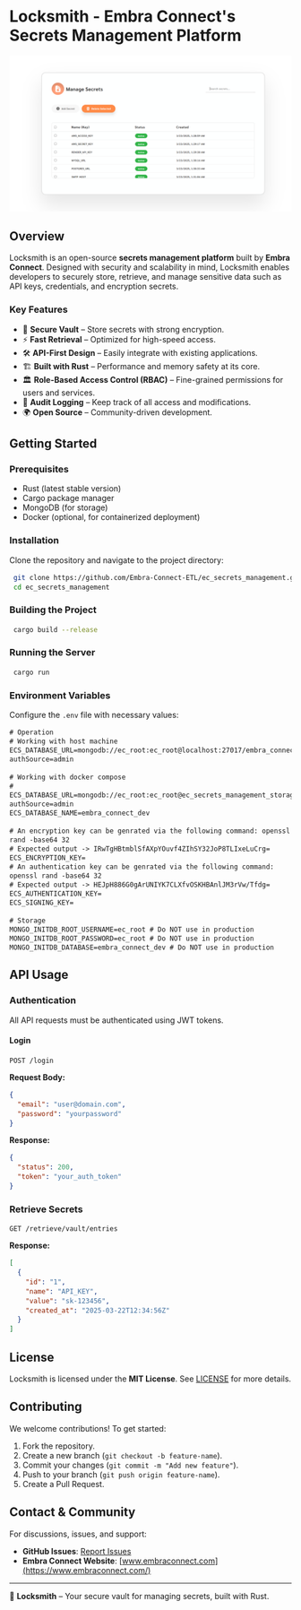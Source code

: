 # Locksmith - Embra Connect's Secrets Management Platform

![Locksmith by Embra Connect](https://github.com/Embra-Connect-ETL/ec_secrets_management/blob/master/previews/ecs_console.png?raw=true)

## Overview

Locksmith is an open-source **secrets management platform** built by **Embra Connect**. Designed with security and scalability in mind, Locksmith enables developers to securely store, retrieve, and manage sensitive data such as API keys, credentials, and encryption secrets.

### **Key Features**

-   🔐 **Secure Vault** – Store secrets with strong encryption.
-   ⚡ **Fast Retrieval** – Optimized for high-speed access.
-   🛠 **API-First Design** – Easily integrate with existing applications.
-   🏗 **Built with Rust** – Performance and memory safety at its core.
-   🏛 **Role-Based Access Control (RBAC)** – Fine-grained permissions for users and services.
-   🔄 **Audit Logging** – Keep track of all access and modifications.
-   🌍 **Open Source** – Community-driven development.

## Getting Started

### **Prerequisites**

-   Rust (latest stable version)
-   Cargo package manager
-   MongoDB (for storage)
-   Docker (optional, for containerized deployment)

### **Installation**

Clone the repository and navigate to the project directory:

```sh
 git clone https://github.com/Embra-Connect-ETL/ec_secrets_management.git
 cd ec_secrets_management
```

### **Building the Project**

```sh
 cargo build --release
```

### **Running the Server**

```sh
 cargo run
```

### **Environment Variables**

Configure the `.env` file with necessary values:

```env
# Operation
# Working with host machine
ECS_DATABASE_URL=mongodb://ec_root:ec_root@localhost:27017/embra_connect_dev?authSource=admin

# Working with docker compose
# ECS_DATABASE_URL=mongodb://ec_root:ec_root@ec_secrets_management_storage:27017/embra_connect_dev?authSource=admin
ECS_DATABASE_NAME=embra_connect_dev

# An encryption key can be genrated via the following command: openssl rand -base64 32
# Expected output -> IRwTgHBtmblSfAXpYOuvf4ZIhSY32JoP8TLIxeLuCrg=
ECS_ENCRYPTION_KEY=
# An authentication key can be genrated via the following command: openssl rand -base64 32
# Expected output -> HEJpH886G0gArUNIYK7CLXfvOSKHBAnlJM3rVw/Tfdg=
ECS_AUTHENTICATION_KEY=
ECS_SIGNING_KEY=

# Storage
MONGO_INITDB_ROOT_USERNAME=ec_root # Do NOT use in production
MONGO_INITDB_ROOT_PASSWORD=ec_root # Do NOT use in production
MONGO_INITDB_DATABASE=embra_connect_dev # Do NOT use in production
```

## API Usage

### **Authentication**

All API requests must be authenticated using JWT tokens.

#### **Login**

```http
POST /login
```

**Request Body:**

```json
{
  "email": "user@domain.com",
  "password": "yourpassword"
}
```

**Response:**

```json
{
  "status": 200,
  "token": "your_auth_token"
}
```

### **Retrieve Secrets**

```http
GET /retrieve/vault/entries
```

**Response:**

```json
[
  {
    "id": "1",
    "name": "API_KEY",
    "value": "sk-123456",
    "created_at": "2025-03-22T12:34:56Z"
  }
]
```

## License

Locksmith is licensed under the **MIT License**. See [LICENSE](https://chatgpt.com/c/LICENSE) for more details.

## Contributing

We welcome contributions! To get started:

1.  Fork the repository.
2.  Create a new branch (`git checkout -b feature-name`).
3.  Commit your changes (`git commit -m "Add new feature"`).
4.  Push to your branch (`git push origin feature-name`).
5.  Create a Pull Request.

## Contact & Community

For discussions, issues, and support:

-   **GitHub Issues**: [Report Issues](https://github.com/Embra-Connect-ETL/ec_secrets_management/issues)
-   **Embra Connect Website**: [www.embraconnect.com](https://www.embraconnect.com/)

----------

🔑 **Locksmith** – Your secure vault for managing secrets, built with Rust.

